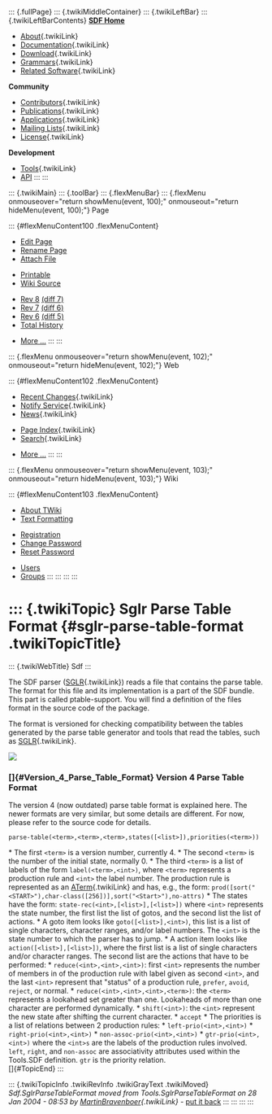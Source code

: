::: {.fullPage}
::: {.twikiMiddleContainer}
::: {.twikiLeftBar}
::: {.twikiLeftBarContents}
**[SDF Home](http://www.syntax-definition.org)**

-   [About](SdfLanguage){.twikiLink}
-   [Documentation](SdfDocumentation){.twikiLink}
-   [Download](SdfSoftware){.twikiLink}
-   [Grammars](SdfGrammars){.twikiLink}
-   [Related Software](SdfRelatedSoftware){.twikiLink}

**Community**

-   [Contributors](SdfDevelopment){.twikiLink}
-   [Publications](SdfPublications){.twikiLink}
-   [Applications](SdfApplications){.twikiLink}
-   [Mailing Lists](MailingList){.twikiLink}
-   [License](BSDLicense){.twikiLink}

**Development**

-   [Tools](DevelopmentTools){.twikiLink}
-   [API](http://homepages.cwi.nl/~daybuild/daily-docs)
:::
:::

::: {.twikiMain}
::: {.toolBar}
::: {.flexMenuBar}
::: {.flexMenu onmouseover="return showMenu(event, 100);" onmouseout="return hideMenu(event, 100);"}
Page

::: {#flexMenuContent100 .flexMenuContent}
-   [Edit
    Page](http://www.program-transformation.org/edit/Sdf/SglrParseTableFormat?t=1536826610)
-   [Rename
    Page](http://www.program-transformation.org/rename/Sdf/SglrParseTableFormat)
-   [Attach
    File](http://www.program-transformation.org/attach/Sdf/SglrParseTableFormat)

<!-- -->

-   [Printable](http://www.program-transformation.org/view/Sdf/SglrParseTableFormat?skin=print.pattern)
-   [Wiki
    Source](http://www.program-transformation.org/view/Sdf/SglrParseTableFormat?skin=text&raw=on&contenttype=text/plain)

<!-- -->

-   [Rev
    8](http://www.program-transformation.org/view/Sdf/SglrParseTableFormat?rev=1.8)
    [(diff 7)](http://www.program-transformation.org/rdiff/Sdf/SglrParseTableFormat?rev1=1.8&rev2=1.7)
-   [Rev
    7](http://www.program-transformation.org/view/Sdf/SglrParseTableFormat?rev=1.7)
    [(diff 6)](http://www.program-transformation.org/rdiff/Sdf/SglrParseTableFormat?rev1=1.7&rev2=1.6)
-   [Rev
    6](http://www.program-transformation.org/view/Sdf/SglrParseTableFormat?rev=1.6)
    [(diff 5)](http://www.program-transformation.org/rdiff/Sdf/SglrParseTableFormat?rev1=1.6&rev2=1.5)
-   [Total
    History](http://www.program-transformation.org/rdiff/Sdf/SglrParseTableFormat)

<!-- -->

-   [More
    \...](http://www.program-transformation.org/oops/Sdf/SglrParseTableFormat?template=oopsmore&param1=1.8&param2=1.8)
:::
:::

::: {.flexMenu onmouseover="return showMenu(event, 102);" onmouseout="return hideMenu(event, 102);"}
Web

::: {#flexMenuContent102 .flexMenuContent}
-   [Recent Changes](WebChanges){.twikiLink}
-   [Notify Service](WebNotify){.twikiLink}
-   [News](WebNews){.twikiLink}

<!-- -->

-   [Page Index](WebIndex){.twikiLink}
-   [Search](WebSearch){.twikiLink}

<!-- -->

-   [More
    \...](http://www.program-transformation.org/oops/Sdf/SglrParseTableFormat?template=oopsmore&param1=1.8&param2=1.8)
:::
:::

::: {.flexMenu onmouseover="return showMenu(event, 103);" onmouseout="return hideMenu(event, 103);"}
Wiki

::: {#flexMenuContent103 .flexMenuContent}
-   [About
    TWiki](http://www.program-transformation.org/view/TWiki/WebHome)
-   [Text
    Formatting](http://www.program-transformation.org/view/TWiki/TextFormattingRules)

<!-- -->

-   [Registration](http://www.program-transformation.org/view/TWiki/TWikiRegistration)
-   [Change
    Password](http://www.program-transformation.org/view/TWiki/ChangePassword)
-   [Reset
    Password](http://www.program-transformation.org/view/TWiki/ResetPassword)

<!-- -->

-   [Users](http://www.program-transformation.org/view/Main/TWikiUsers)
-   [Groups](http://www.program-transformation.org/view/Main/TWikiGroups)
:::
:::
:::
:::

::: {.twikiTopic}
Sglr Parse Table Format {#sglr-parse-table-format .twikiTopicTitle}
=======================

::: {.twikiWebTitle}
Sdf
:::

The SDF parser ([SGLR](SGLR){.twikiLink}) reads a file that contains the
parse table. The format for this file and its implementation is a part
of the SDF bundle. This part is called ptable-support. You will find a
definition of the files format in the source code of the package.

The format is versioned for checking compatibility between the tables
generated by the parse table generator and tools that read the tables,
such as [SGLR](SGLR){.twikiLink}.

![](http://www.cwi.nl/themes/sen1/twiki/pub/Meta-Environment/SDF/parse-architecture.png)

### []{#Version_4_Parse_Table_Format} Version 4 Parse Table Format

The version 4 (now outdated) parse table format is explained here. The
newer formats are very similar, but some details are different. For now,
please refer to the source code for details.

    parse-table(<term>,<term>,<term>,states([<list>]),priorities(<term>))

\* The first `<term>` is a version number, currently 4. \* The second
`<term>` is the number of the initial state, normally 0. \* The third
`<term>` is a list of labels of the form `label(<term>,<int>)`, where
`<term>` represents a production rule and `<int>` the label number. The
production rule is represented as an [ATerm](../Tools/ATerm){.twikiLink}
and has, e.g., the form:
`prod([sort("<START>"),char-class([256])],sort("<Start>"),no-attrs)` \*
The states have the form: `state-rec(<int>,[<list>],[<list>])` where
`<int>` represents the state number, the first list the list of gotos,
and the second list the list of actions. \* A goto item looks like
`goto([<list>],<int>)`, this list is a list of single characters,
character ranges, and/or label numbers. The `<int>` is the state number
to which the parser has to jump. \* A action item looks like
`action([<list>],[<list>])`, where the first list is a list of single
characters and/or character ranges. The second list are the actions that
have to be performed: \* `reduce(<int>,<int>,<int>)`: first `<int>`
represents the number of members in of the production rule with label
given as second `<int>`, and the last `<int>` represent that \"status\"
of a production rule, `prefer`, `avoid`, `reject`, or normal. \*
`reduce(<int>,<int>,<int>,<term>)`: the `<term>` represents a lookahead
set greater than one. Lookaheads of more than one character are
performed dynamically. \* `shift(<int>)`: the `<int>` represent the new
state after shifting the current character. \* `accept` \* The
priorities is a list of relations between 2 production rules: \*
`left-prio(<int>,<int>)` \* `right-prio(<int>,<int>)` \*
`non-assoc-prio(<int>,<int>)` \* `gtr-prio(<int>,<int>)` where the
`<int>s` are the labels of the production rules involved. `left`,
`right`, and `non-assoc` are associativity attributes used within the
Tools.SDF definition. `gtr` is the priority relation.\
[]{#TopicEnd}
:::

::: {.twikiTopicInfo .twikiRevInfo .twikiGrayText .twikiMoved}
*Sdf.SglrParseTableFormat moved from Tools.SglrParseTableFormat on 28
Jan 2004 - 08:53 by
[MartinBravenboer](../Main/MartinBravenboer){.twikiLink}* - [put it
back](http://www.program-transformation.org/rename/Sdf/SglrParseTableFormat?newweb=Tools&newtopic=SglrParseTableFormat&confirm=on "Click to move topic back to previous location, with option to change references.")
:::
:::
:::
:::
